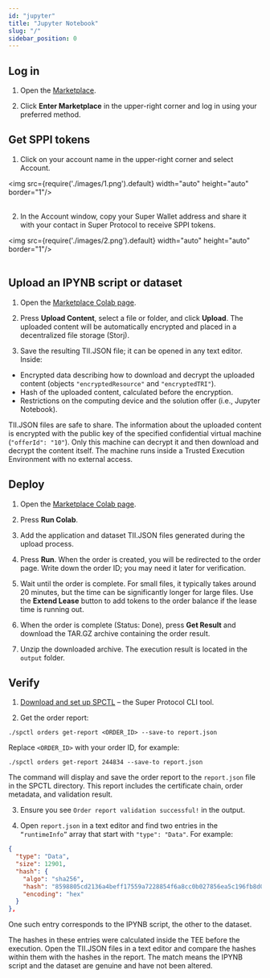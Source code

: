 ```yaml
---
id: "jupyter"
title: "Jupyter Notebook"
slug: "/"
sidebar_position: 0
---
```


## Log in

1. Open the [Marketplace](https://marketplace.superprotocol.com).  
     
2. Click **Enter Marketplace** in the upper-right corner and log in using your preferred method.

## Get SPPI tokens

1. Click on your account name in the upper-right corner and select Account.  
     
<img src={require('./images/1.png').default} width="auto" height="auto" border="1"/>
<br/>
<br/>
     
2. In the Account window, copy your Super Wallet address and share it with your contact in Super Protocol to receive SPPI tokens.  
     
<img src={require('./images/2.png').default} width="auto" height="auto" border="1"/>
<br/>
<br/>

## Upload an IPYNB script or dataset

1. Open the [Marketplace Colab page](https://marketplace.superprotocol.com/order-create-colab).  
     
2. Press **Upload Content**, select a file or folder, and click **Upload**. The uploaded content will be automatically encrypted and placed in a decentralized file storage (Storj).  
     
3. Save the resulting TII.JSON file; it can be opened in any text editor. Inside:  
     
- Encrypted data describing how to download and decrypt the uploaded content (objects `"encryptedResource"` and `"encryptedTRI"`).  
- Hash of the uploaded content, calculated before the encryption.  
- Restrictions on the computing device and the solution offer (i.e., Jupyter Notebook).  
    
TII.JSON files are safe to share. The information about the uploaded content is encrypted with the public key of the specified confidential virtual machine (`"offerId": "10"`). Only this machine can decrypt it and then download and decrypt the content itself. The machine runs inside a Trusted Execution Environment with no external access.

## Deploy

1. Open the [Marketplace Colab page](https://marketplace.superprotocol.com/order-create-colab).  
     
2. Press **Run Colab**.  
     
3. Add the application and dataset TII.JSON files generated during the upload process.  
     
4. Press **Run**. When the order is created, you will be redirected to the order page. Write down the order ID; you may need it later for verification.  
     
5. Wait until the order is complete. For small files, it typically takes around 20 minutes, but the time can be significantly longer for large files. Use the **Extend Lease** button to add tokens to the order balance if the lease time is running out.  
     
6. When the order is complete (Status: Done), press **Get Result** and download the TAR.GZ archive containing the order result.  
     
7. Unzip the downloaded archive. The execution result is located in the `output` folder.

## Verify

1. [Download and set up SPCTL](/cli/) – the Super Protocol CLI tool.  
     
2. Get the order report:  
   

```shell
./spctl orders get-report <ORDER_ID> --save-to report.json
```

Replace `<ORDER_ID>` with your order ID, for example:

```shell
./spctl orders get-report 244834 --save-to report.json
```

The command will display and save the order report to the `report.json` file in the SPCTL directory. This report includes the certificate chain, order metadata, and validation result.

3. Ensure you see `Order report validation successful!` in the output.  
     
4. Open `report.json` in a text editor and find two entries in the `“runtimeInfo”` array that start with `"type": "Data"`. For example:

```json
{
  "type": "Data",
  "size": 12901,
  "hash": {
    "algo": "sha256",
    "hash": "8598805cd2136a4beff17559a7228854f6a8cc0b027856ea5c196fb8d0602501",
    "encoding": "hex"
  }
},
```

One such entry corresponds to the IPYNB script, the other to the dataset.

The hashes in these entries were calculated inside the TEE before the execution. Open the TII.JSON files in a text editor and compare the hashes within them with the hashes in the report. The match means the IPYNB script and the dataset are genuine and have not been altered.